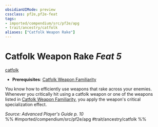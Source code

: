 ```yaml
---
obsidianUIMode: preview
cssclass: pf2e,pf2e-feat
tags:
- imported/compendium/src/pf2e/apg
- trait/ancestry/catfolk
aliases: ["Catfolk Weapon Rake"]
---
```

# Catfolk Weapon Rake  *Feat 5*  
[catfolk](catfolk-b1.md)  

- **Prerequisites**: [Catfolk Weapon Familiarity](catfolk-weapon-familiarity-apg.md)

You know how to efficiently use weapons that rake across your enemies. Whenever you critically hit using a catfolk weapon or one of the weapons listed in [Catfolk Weapon Familiarity](catfolk-weapon-familiarity-apg.md), you apply the weapon's critical specialization effect.

*Source: Advanced Player's Guide p. 10*  
%% #imported/compendium/src/pf2e/apg #trait/ancestry/catfolk %%